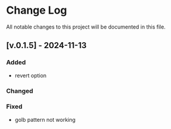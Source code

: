 # Change Log
All notable changes to this project will be documented in this file.
 
## [v.0.1.5] - 2024-11-13
 
### Added
- revert option

### Changed

### Fixed
- golb pattern not working 
